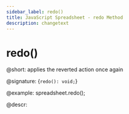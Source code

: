 ```yaml
---
sidebar_label: redo()
title: JavaScript Spreadsheet - redo Method
description: changetext
---
```


# redo()

@short: applies the reverted action once again

@signature: {`redo(): void;`}

@example:
spreadsheet.redo();

@descr:
